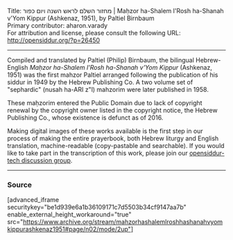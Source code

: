 <html>
<head></head>
<body>
Title: מחזור השלם לראש השנה ויום כפור | Maḥzor ha-Shalem l'Rosh ha-Shanah v'Yom Kippur (Ashkenaz, 1951), by Paltiel Birnbaum<br />
Primary contributor: aharon.varady<br />
For attribution and license, please consult the following URL: <a href="http://opensiddur.org/?p=26450">http://opensiddur.org/?p=26450</a>
<p />
<hr />

Compiled and translated by Paltiel (Philip) Birnbaum, the bilingual Hebrew-English <em>Maḥzor ha-Shalem l'Rosh ha-Shanah v'Yom Kippur</em> (Ashkenaz, 1951) was the first mahzor Paltiel arranged following the publication of his siddur in 1949 by the Hebrew Publishing Co. A two volume set of "sephardic" (nusah ha-ARI z"l) mahzorim were later published in 1958.

These maḥzorim entered the Public Domain due to lack of copyright renewal by the copyright owner listed in the copyright notice, the Hebrew Publishing Co., whose existence is defunct as of 2016.

Making digital images of these works available is the first step in our process of making the entire prayerbook, both Hebrew liturgy and English translation, machine-readable (copy-pastable and searchable). If you would like to take part in the transcription of this work, please join our <a href="https://groups.google.com/forum/#!forum/opensiddur-tech">opensiddur-tech discussion group</a>.

<hr />

<h3>Source</h3>

[advanced_iframe securitykey="be1d939e6a1b36109171c7d5503b34cf9147aa7b" enable_external_height_workaround="true" src="https://www.archive.org/stream/mahzorhashalemlroshhashanahvyomkippurashkenaz1951#page/n02/mode/2up"]
</body>
</html>